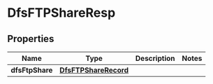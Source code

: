 # DfsFTPShareResp

## Properties
Name | Type | Description | Notes
------------ | ------------- | ------------- | -------------
**dfsFtpShare** | [**DfsFTPShareRecord**](DfsFTPShareRecord.md) |  | 
